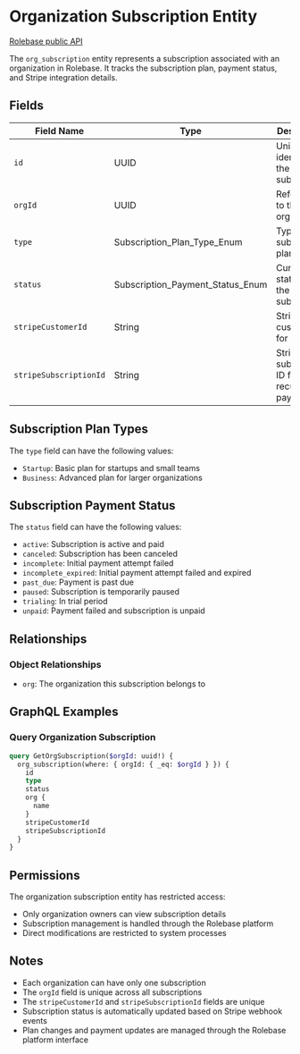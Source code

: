 # Organization Subscription Entity

[Rolebase public API](../public-api.md)

The `org_subscription` entity represents a subscription associated with an organization in Rolebase. It tracks the subscription plan, payment status, and Stripe integration details.

## Fields

| Field Name             | Type                             | Description                                   | Default        |
| ---------------------- | -------------------------------- | --------------------------------------------- | -------------- |
| `id`                   | UUID                             | Unique identifier for the subscription        | Auto-generated |
| `orgId`                | UUID                             | Reference to the organization                 | Required       |
| `type`                 | Subscription_Plan_Type_Enum      | Type of subscription plan                     | Required       |
| `status`               | Subscription_Payment_Status_Enum | Current status of the subscription            | Required       |
| `stripeCustomerId`     | String                           | Stripe customer ID for billing                | Required       |
| `stripeSubscriptionId` | String                           | Stripe subscription ID for recurring payments | Optional       |

## Subscription Plan Types

The `type` field can have the following values:

- `Startup`: Basic plan for startups and small teams
- `Business`: Advanced plan for larger organizations

## Subscription Payment Status

The `status` field can have the following values:

- `active`: Subscription is active and paid
- `canceled`: Subscription has been canceled
- `incomplete`: Initial payment attempt failed
- `incomplete_expired`: Initial payment attempt failed and expired
- `past_due`: Payment is past due
- `paused`: Subscription is temporarily paused
- `trialing`: In trial period
- `unpaid`: Payment failed and subscription is unpaid

## Relationships

### Object Relationships

- `org`: The organization this subscription belongs to

## GraphQL Examples

### Query Organization Subscription

```graphql
query GetOrgSubscription($orgId: uuid!) {
  org_subscription(where: { orgId: { _eq: $orgId } }) {
    id
    type
    status
    org {
      name
    }
    stripeCustomerId
    stripeSubscriptionId
  }
}
```

## Permissions

The organization subscription entity has restricted access:

- Only organization owners can view subscription details
- Subscription management is handled through the Rolebase platform
- Direct modifications are restricted to system processes

## Notes

- Each organization can have only one subscription
- The `orgId` field is unique across all subscriptions
- The `stripeCustomerId` and `stripeSubscriptionId` fields are unique
- Subscription status is automatically updated based on Stripe webhook events
- Plan changes and payment updates are managed through the Rolebase platform interface
